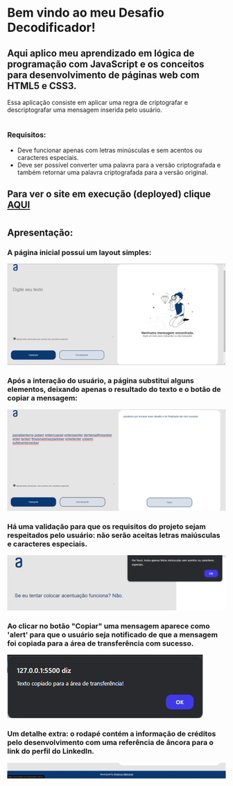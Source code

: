 # Bem vindo ao meu Desafio Decodificador!
## Aqui aplico meu aprendizado em lógica de programação com JavaScript e os conceitos para desenvolvimento de páginas web com HTML5 e CSS3.

Essa aplicação consiste em aplicar uma regra de criptografar e descriptografar uma mensagem inserida pelo usuário.

#

### Requisitos:
- Deve funcionar apenas com letras minúsculas e sem acentos ou caracteres especiais.
- Deve ser possível converter uma palavra para a versão criptografada e também retornar uma palavra criptografada para a versão original.

## Para ver o site em execução (deployed) clique <a href="https://andersonbernardos.github.io/Decodificador/">AQUI</a>

#

## Apresentação:
### A página inicial possui um layout simples:
<img src="assets\pagina_inicial.png" alt="Layout da página inicial">

### Após a interação do usuário, a página substitui alguns elementos, deixando apenas o resultado do texto e o botão de copiar a mensagem:
<img src="assets\pagina_interacao.png" alt="Layout da página após a interação do usuário">

### Há uma validação para que os requisitos do projeto sejam respeitados pelo usuário: não serão aceitas letras maiúsculas e caracteres especiais.
<img src="assets\validacao.png" alt="Tela de validação dos requisitos">

### Ao clicar no botão "Copiar" uma mensagem aparece como 'alert' para que o usuário seja notificado de que a mensagem foi copiada para a área de transferência com sucesso.
<img src="assets\alert.png" alt="Imagem de alerta de mensagem copiada para a área de transferência">

### Um detalhe extra: o rodapé contém a informação de créditos pelo desenvolvimento com uma referência de âncora para o link do perfil do LinkedIn.
<img src="assets\rodape.png" alt="Rodapé com link para LinkedIn">